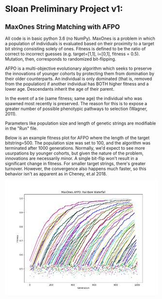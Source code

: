 # Sloan Preliminary Project v1: 
## MaxOnes String Matching with AFPO

All code is in basic python 3.6 (no NumPy). MaxOnes is a problem in which a
population of individuals is evaluated based on their proximity to a target
bit string consisting solely of ones. Fitness is defined to be the ratio of 
correct to incorrect guesses (e.g. target=[1,1], i=[0,1], fitness = 0.5).
Mutation, then, corresponds to randomized bit-flipping.

AFPO is a multi-objective evolutionary algorithm which seeks to preserve the
innovations of younger cohorts by protecting them from domination by their 
older counterparts. An individual is only dominated (that is, removed from
the population) if another individual has BOTH higher fitness and a lower age.
Descendants inherit the age of their parent.

In the event of a tie (same fitness; same age) the individual who was spawned 
most recently is preserved. The reason for this is to expose a greater number
of possible phenotypic pathways to selection (Wagner, 2011).

Parameters like population size and length of genetic strings are modifiable 
in the "Run" file.

Below is an example fitness plot for AFPO where the length of the target bitstring=500.
The population size was set to 100, and the algorithm was terminated after 1000 generations.
Normally, we'd expect to see more usurpations by younger cohorts, but given the nature of
the problem, innovations are necessarily minor. A single bit-flip won't result in a 
significant change in fitness. For smaller target strings, there's greater turnover.
However, the convergence also happens much faster, so this behavior isn't as apparent
as in Cheney, et.al 2018.

![Alt text](MaxOnes_Rainbow.png)

